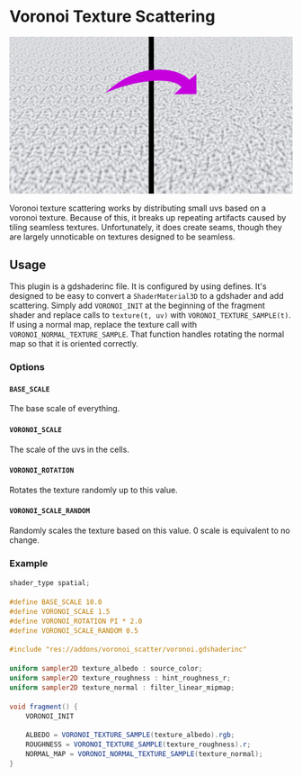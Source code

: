 # Voronoi Texture Scattering

![An example of voronoi texture scattering](example.svg)

Voronoi texture scattering works by distributing small uvs based on a voronoi texture. Because of this, it breaks up repeating artifacts caused by tiling seamless textures. Unfortunately, it does create seams, though they are largely unnoticable on textures designed to be seamless.

## Usage

This plugin is a gdshaderinc file. It is configured by using defines. It's designed to be easy to convert a `ShaderMaterial3D` to a gdshader and add scattering. Simply add `VORONOI_INIT` at the beginning of the fragment shader and replace calls to `texture(t, uv)` with `VORONOI_TEXTURE_SAMPLE(t)`. If using a normal map, replace the texture call with `VORONOI_NORMAL_TEXTURE_SAMPLE`. That function handles rotating the normal map so that it is oriented correctly.

### Options

#### `BASE_SCALE`

The base scale of everything.

#### `VORONOI_SCALE`

The scale of the uvs in the cells.

#### `VORONOI_ROTATION`

Rotates the texture randomly up to this value.

#### `VORONOI_SCALE_RANDOM`

Randomly scales the texture based on this value. 0 scale is equivalent to no change.

### Example

```glsl
shader_type spatial;

#define BASE_SCALE 10.0
#define VORONOI_SCALE 1.5
#define VORONOI_ROTATION PI * 2.0
#define VORONOI_SCALE_RANDOM 0.5

#include "res://addons/voronoi_scatter/voronoi.gdshaderinc"

uniform sampler2D texture_albedo : source_color;
uniform sampler2D texture_roughness : hint_roughness_r;
uniform sampler2D texture_normal : filter_linear_mipmap;

void fragment() {
	VORONOI_INIT

	ALBEDO = VORONOI_TEXTURE_SAMPLE(texture_albedo).rgb;
	ROUGHNESS = VORONOI_TEXTURE_SAMPLE(texture_roughness).r;
	NORMAL_MAP = VORONOI_NORMAL_TEXTURE_SAMPLE(texture_normal);
}
```
